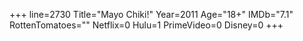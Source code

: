 +++
line=2730
Title="Mayo Chiki!"
Year=2011
Age="18+"
IMDb="7.1"
RottenTomatoes=""
Netflix=0
Hulu=1
PrimeVideo=0
Disney=0
+++

